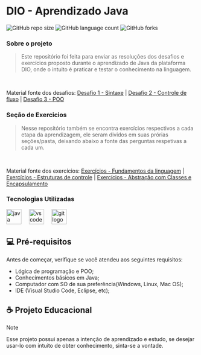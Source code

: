 # DIO - Aprendizado Java

![GitHub repo size](https://img.shields.io/github/repo-size/Zev07/DIO-Basic-Java-Challenge?style=for-the-badge)
![GitHub language count](https://img.shields.io/github/languages/count/Zev07/DIO-Basic-Java-Challenge?style=for-the-badge)
![GitHub forks](https://img.shields.io/github/forks/Zev07/DIO-Basic-Java-Challenge?style=for-the-badge)

### Sobre o projeto
> Este repositório foi feita para enviar as resoluçôes dos desafios e exercícios proposto durante o aprendizado de Java da plataforma DIO, onde o intuito é praticar e testar o conhecimento na linguagem.
<br>

Material fonte dos desafios:
[Desafio 1 - Sintaxe](https://github.com/digitalinnovationone/trilha-java-basico/tree/main/desafios/sintaxe)
| [Desafio 2 - Controle de fluxo](https://github.com/digitalinnovationone/trilha-java-basico/tree/main/desafios/controle-fluxo) | [Desafio 3 - POO](https://github.com/digitalinnovationone/trilha-java-basico/tree/main/desafios/poo)

### Seção de Exercicios
>Nesse repositório também se encontra exercícios respectivos a cada etapa da aprendizagem, ele seram dividos em suas prórias seções/pasta, deixando abaixo a fonte das perguntas respetivas a cada um.
<br>

Material fonte dos exercícios:
[Exercícios - Fundamentos da linguagem](https://github.com/digitalinnovationone/exercicios-java-basico/blob/main/exercicios/1%20-%20Fundamentos%20da%20Linguagem%20de%20Programa%C3%A7%C3%A3o%20Java.md) | [Exercícios - Estruturas de controle](https://github.com/digitalinnovationone/exercicios-java-basico/blob/main/exercicios/2%20-%20Estruturas%20de%20Controle%20em%20Java.MD) | [Exercícios - Abstração com Classes e Encapsulamento](https://github.com/digitalinnovationone/exercicios-java-basico/blob/main/exercicios/3%20-%20Java%20e%20a%20Arte%20da%20Abstra%C3%A7%C3%A3o%20com%20Classes%20e%20Encapsulamento.md)

### Tecnologias Utilizadas

<div align="left">
  <img src="https://cdn.jsdelivr.net/gh/devicons/devicon/icons/java/java-original.svg" height="40" alt="java logo"  />
  <img width="12" />
  <img src="https://cdn.jsdelivr.net/gh/devicons/devicon/icons/vscode/vscode-original.svg" height="40" alt="vscode logo"  />
  <img width="12" />
  <img src="https://cdn.jsdelivr.net/gh/devicons/devicon/icons/git/git-original.svg" height="40" alt="git logo"  />
</div>

###

## 💻 Pré-requisitos

Antes de começar, verifique se você atendeu aos seguintes requisitos:

- Lógica de programação e POO;
- Conhecimentos básicos em Java;
- Computador com SO de sua preferência(Windows, Linux, Mac OS);
- IDE (Visual Studio Code, Eclipse, etc);

## ☕ Projeto Educacional
> [!NOTE]
> Esse projeto possui apenas a intenção de aprendizado e estudo, se desejar usar-lo com intuito de obter conhecimento, sinta-se a vontade.


